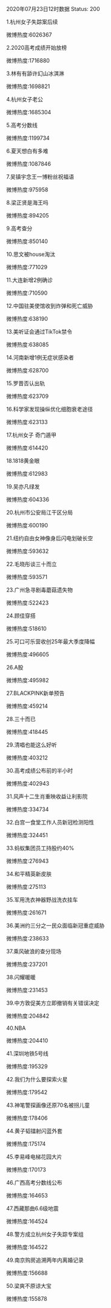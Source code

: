 2020年07月23日12时数据
Status: 200

1.杭州女子失踪案后续

微博热度:6026367

2.2020高考成绩开始放榜

微博热度:1716880

3.林有有舔许幻山冰淇淋

微博热度:1698821

4.杭州女子老公

微博热度:1685304

5.高考分数线

微博热度:1199734

6.夏天想白有多难

微博热度:1087846

7.吴镇宇念王一博粉丝祝福语

微博热度:975958

8.梁正贤是海王吗

微博热度:894205

9.高考查分

微博热度:850140

10.思文被house淘汰

微博热度:771029

11.大连新增2例确诊

微博热度:710590

12.中国驻美使馆收到炸弹和死亡威胁

微博热度:638190

13.美听证会通过TikTok禁令

微博热度:638085

14.河南新增1例无症状感染者

微博热度:628700

15.罗晋否认出轨

微博热度:623709

16.科学家发现操纵优化细胞衰老途径

微博热度:623133

17.杭州女子 奇门遁甲

微博热度:614420

18.1818黄金眼

微博热度:612983

19.吴亦凡绿发

微博热度:604336

20.杭州市公安局江干区分局

微博热度:600190

21.纽约自由女神像身后闪电划破长空

微博热度:593632

22.毛晓彤谈三十而立

微博热度:593571

23.广州急寻剧毒蘑菇遗失物

微博热度:522423

24.顾佳穿搭

微博热度:518610

25.可口可乐营收创25年最大季度降幅

微博热度:496605

26.A股

微博热度:495982

27.BLACKPINK新单预告

微博热度:459214

28.三十而已

微博热度:418445

29.清唱也能这么好听

微博热度:403212

30.高考成绩公布前的半小时

微博热度:402943

31.风声十二生肖重映收益让利影院

微博热度:334734

32.白宫一食堂工作人员新冠检测阳性

微博热度:324451

33.蚂蚁集团员工持股约40%

微博热度:276943

34.和平精英新皮肤

微博热度:275113

35.军用洗衣神器野战洗衣挂车

微博热度:261671

36.美洲约三分之一民众面临新冠重症威胁

微博热度:238633

37.乘风破浪的查分现场

微博热度:237201

38.闪耀暖暖

微博热度:231453

39.中方敦促美方立即撤销有关错误决定

微博热度:204842

40.NBA

微博热度:204410

41.深圳地铁5号线

微博热度:195329

42.我们为什么要探索火星

微博热度:179542

43.神笔警探画像还原70名被拐儿童

微博热度:178406

44.黄子韬镭射闪蓝外套

微博热度:175174

45.李易峰电梯花园大片

微博热度:170173

46.广西高考分数线公布

微博热度:164653

47.西藏那曲6.6级地震

微博热度:164524

48.警方成立杭州女子失踪专案组

微博热度:164522

49.南京购房追溯两年内离婚记录

微博热度:156688

50.梁爽不原谅大宝

微博热度:155878

